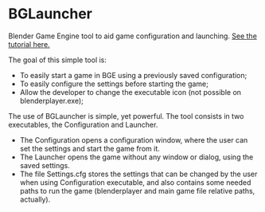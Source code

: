 # BGLauncher
Blender Game Engine tool to aid game configuration and launching. [See the tutorial here.](https://www.youtube.com/watch?v=OUJGyrgQQ2Q)

The goal of this simple tool is:
- To easily start a game in BGE using a previously saved configuration;
- To easily configure the settings before starting the game;
- Allow the developer to change the executable icon (not possible on blenderplayer.exe);

The use of BGLauncher is simple, yet powerful. The tool consists in two executables, the Configuration and Launcher.
- The Configuration opens a configuration window, where the user can set the settings and start the game from it.
- The Launcher opens the game without any window or dialog, using the saved settings.
- The file Settings.cfg stores the settings that can be changed by the user when using Configuration executable, and also contains some needed paths to run the game (blenderplayer and main game file relative paths, actually).
